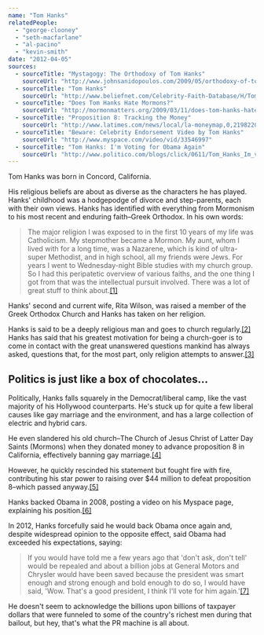 ```yaml
---
name: "Tom Hanks"
relatedPeople:
  - "george-clooney"
  - "seth-macfarlane"
  - "al-pacino"
  - "kevin-smith"
date: "2012-04-05"
sources:
  - sourceTitle: "Mystagogy: The Orthodoxy of Tom Hanks"
    sourceUrl: "http://www.johnsanidopoulos.com/2009/05/orthodoxy-of-tom-hanks.html"
  - sourceTitle: "Tom Hanks"
    sourceUrl: "http://www.beliefnet.com/Celebrity-Faith-Database/H/Tom-Hanks.aspx"
  - sourceTitle: "Does Tom Hanks Hate Mormons?"
    sourceUrl: "http://mormonmatters.org/2009/03/11/does-tom-hanks-hate-mormons/"
  - sourceTitle: "Proposition 8: Tracking the Money"
    sourceUrl: "http://www.latimes.com/news/local/la-moneymap,0,2198220.htmlstory"
  - sourceTitle: "Beware: Celebrity Endorsement Video by Tom Hanks"
    sourceUrl: "http://www.myspace.com/video/vid/33546997"
  - sourceTitle: "Tom Hanks: I'm Voting for Obama Again"
    sourceUrl: "http://www.politico.com/blogs/click/0611/Tom_Hanks_Im_voting_for_Obama_again.html"
---
```


Tom Hanks was born in Concord, California.

His religious beliefs are about as diverse as the characters he has played. Hanks' childhood was a hodgepodge of divorce and step-parents, each with their own views. Hanks has identified with everything from Mormonism to his most recent and enduring faith–Greek Orthodox. In his own words:

>The major religion I was exposed to in the first 10 years of my life was Catholicism. My stepmother became a Mormon. My aunt, whom I lived with for a long time, was a Nazarene, which is kind of ultra-super Methodist, and in high school, all my friends were Jews. For years I went to Wednesday-night Bible studies with my church group. So I had this peripatetic overview of various faiths, and the one thing I got from that was the intellectual pursuit involved. There was a lot of great stuff to think about.<a class="source-citation" href="#http://www.johnsanidopoulos.com/2009/05/orthodoxy-of-tom-hanks.html" title="Mystagogy: The Orthodoxy of Tom Hanks">[1]</a>

Hanks' second and current wife, Rita Wilson, was raised a member of the Greek Orthodox Church and Hanks has taken on her religion.

Hanks is said to be a deeply religious man and goes to church regularly.<a class="source-citation" href="#http://www.beliefnet.com/Celebrity-Faith-Database/H/Tom-Hanks.aspx" title="Tom Hanks">[2]</a> Hanks has said that his greatest motivation for being a church-goer is to come in contact with the great unanswered questions mankind has always asked, questions that, for the most part, only religion attempts to answer.<a class="source-citation" href="#http://www.johnsanidopoulos.com/2009/05/orthodoxy-of-tom-hanks.html" title="Mystagogy: The Orthodoxy of Tom Hanks">[3]</a>

## Politics is just like a box of chocolates…

Politically, Hanks falls squarely in the Democrat/liberal camp, like the vast majority of his Hollywood counterparts. He's stuck up for quite a few liberal causes like gay marriage and the environment, and has a large collection of electric and hybrid cars.

He even slandered his old church–The Church of Jesus Christ of Latter Day Saints (Mormons) when they donated money to advance proposition 8 in California, effectively banning gay marriage.<a class="source-citation" href="#http://mormonmatters.org/2009/03/11/does-tom-hanks-hate-mormons/" title="Does Tom Hanks Hate Mormons?">[4]</a>

However, he quickly rescinded his statement but fought fire with fire, contributing his star power to raising over $44 million to defeat proposition 8–which passed anyway.<a class="source-citation" href="#http://www.latimes.com/news/local/la-moneymap,0,2198220.htmlstory" title="Proposition 8: Tracking the Money">[5]</a>

Hanks backed Obama in 2008, posting a video on his Myspace page, explaining his position.<a class="source-citation" href="#http://www.myspace.com/video/vid/33546997" title="Beware: Celebrity Endorsement Video by Tom Hanks">[6]</a>

In 2012, Hanks forcefully said he would back Obama once again and, despite widespread opinion to the opposite effect, said Obama had exceeded his expectations, saying:

>If you would have told me a few years ago that 'don't ask, don't tell' would be repealed and about a billion jobs at General Motors and Chrysler would have been saved because the president was smart enough and strong enough and bold enough to do so, I would have said, 'Wow. That's a good president, I think I'll vote for him again.'<a class="source-citation" href="#http://www.politico.com/blogs/click/0611/Tom_Hanks_Im_voting_for_Obama_again.html" title="Tom Hanks: I&apos;m Voting for Obama Again">[7]</a>

He doesn't seem to acknowledge the billions upon billions of taxpayer dollars that were funneled to some of the country's richest men during that bailout, but hey, that's what the PR machine is all about.
